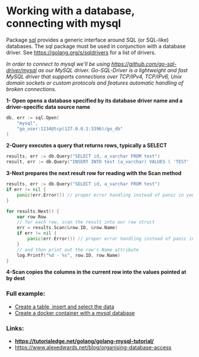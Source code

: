 # Working with a database, connecting with mysql

Package [sql](https://golang.org/pkg/database/sql/) provides a generic interface around SQL (or SQL-like) databases.
The sql package must be used in conjunction with a database driver. See https://golang.org/s/sqldrivers for a list of drivers.

*In order to connect to mysql we’ll be using https://github.com/go-sql-driver/mysql as our MySQL driver. Go-SQL-Driver is a lightweight and fast MySQL driver that supports connections over TCP/IPv4, TCP/IPv6, Unix domain sockets or custom protocols and features automatic handling of broken connections.*

**1- Open opens a database specified by its database driver name and a driver-specific data source name**
```go
db, err := sql.Open(
    "mysql",
    "go_user:1234@tcp(127.0.0.1:3396)/go_db"
)
```

**2-Query executes a query that returns rows, typically a SELECT**
```go
results, err := db.Query("SELECT id, a_varchar FROM test")
result, err := db.Query("INSERT INTO test (a_varchar) VALUES ( 'TEST' )")
```

**3-Next prepares the next result row for reading with the Scan method**
```go
results, err := db.Query("SELECT id, a_varchar FROM test")
if err != nil {
    panic(err.Error()) // proper error handling instead of panic in your app
}

for results.Next() {
    var row Row
    // for each row, scan the result into our row struct
    err = results.Scan(&row.ID, &row.Name)
    if err != nil {
        panic(err.Error()) // proper error handling instead of panic in your app
    }
    // and then print out the row's Name attribute
    log.Printf("%d - %s", row.ID, row.Name)
}
```
**4-Scan copies the columns in the current row into the values pointed at by dest** 

### Full example:
- [Create a table, insert and select the data](../src/18-working-with-database-mysql/connect-mysql.go)
- [Create a docker container with a mysql database](../src/18-working-with-database-mysql/docker-compose.yml)

### Links:
- **https://tutorialedge.net/golang/golang-mysql-tutorial/**
- https://www.alexedwards.net/blog/organising-database-access